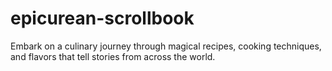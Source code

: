 # epicurean-scrollbook
Embark on a culinary journey through magical recipes, cooking techniques, and flavors that tell stories from across the world.
